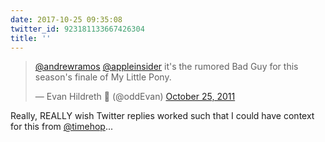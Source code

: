 ```yaml
---
date: 2017-10-25 09:35:08
twitter_id: 923181133667426304
title: ''
---
```


<blockquote class="twitter-tweet"><p lang="en" dir="ltr"><a href="https://twitter.com/andrewramos?ref_src=twsrc%5Etfw">@andrewramos</a> <a href="https://twitter.com/appleinsider?ref_src=twsrc%5Etfw">@appleinsider</a> it&#39;s the rumored Bad Guy for this season&#39;s finale of My Little Pony.</p>&mdash; Evan Hildreth 🔰 (@oddEvan) <a href="https://twitter.com/oddEvan/status/128819872846200832?ref_src=twsrc%5Etfw">October 25, 2011</a></blockquote>
<script async src="https://platform.twitter.com/widgets.js" charset="utf-8"></script>

Really, REALLY wish Twitter replies worked such that I could have context for this from [@timehop](https://twitter.com/timehop)...

